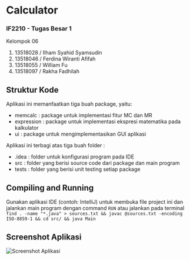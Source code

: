 # Calculator

### IF2210 - Tugas Besar 1
Kelompok 06
1.	13518028 / Ilham Syahid Syamsudin
2.	13518046 / Ferdina Wiranti Afifah
3.	13518055 / William Fu
4.	13518097 / Rakha Fadhilah


## Struktur Kode
Aplikasi ini memanfaatkan tiga buah package, yaitu:
- memcalc : package untuk implementasi fitur MC dan MR
- expression : package untuk implementasi ekspresi matematika pada kalkulator
- ui : package untuk mengimplementasikan GUI aplikasi

Aplikasi ini terbagi atas tiga buah folder :
- .idea : folder untuk konfigurasi program pada IDE
- src : folder yang berisi source code dari package dan main program
- tests : folder yang berisi unit testing setiap package


## Compiling and Running
Gunakan aplikasi IDE (contoh: IntelliJ) untuk membuka file project ini dan jalankan main program dengan command `RUN` atau jalankan pada terminal
```find . -name "*.java" > sources.txt && javac @sources.txt -encoding ISO-8859-1 && cd src/ && java Main```

## Screenshot Aplikasi
![Screenshot Aplikasi](ssApps.png)